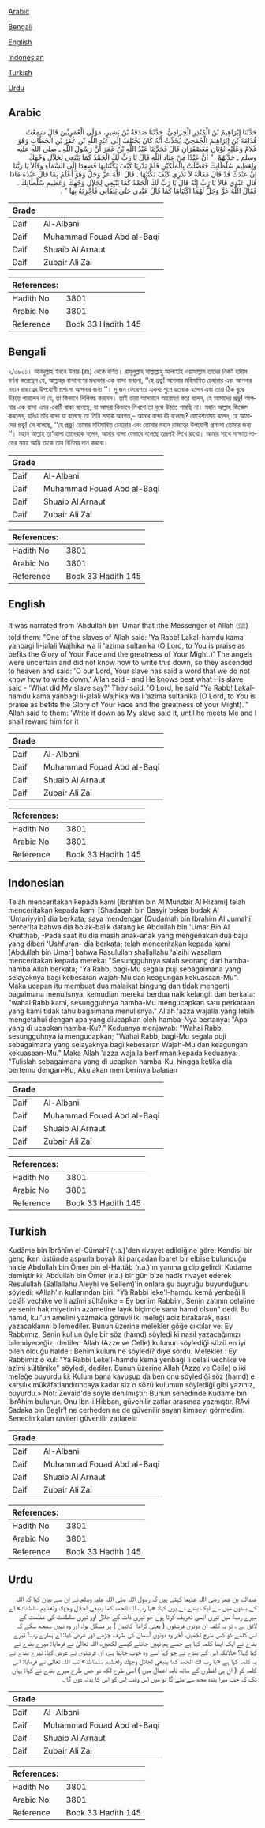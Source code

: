 [Arabic](#arabic)

[Bengali](#bengali)

[English](#english)

[Indonesian](#indonesian)

[Turkish](#turkish)

[Urdu](#urdu)

## Arabic


<div dir="rtl" lang="ar" style={{fontSize:'larger',backgroundColor:'#f8f9fa',padding:20}}>
حَدَّثَنَا إِبْرَاهِيمُ بْنُ الْمُنْذِرِ الْحِزَامِيُّ، حَدَّثَنَا صَدَقَةُ بْنُ بَشِيرٍ، مَوْلَى الْعُمَرِيِّينَ قَالَ سَمِعْتُ قُدَامَةَ بْنَ إِبْرَاهِيمَ الْجُمَحِيَّ، يُحَدِّثُ أَنَّهُ كَانَ يَخْتَلِفُ إِلَى عَبْدِ اللَّهِ بْنِ عُمَرَ بْنِ الْخَطَّابِ وَهُوَ غُلاَمٌ وَعَلَيْهِ ثَوْبَانِ مُعَصْفَرَانِ قَالَ فَحَدَّثَنَا عَبْدُ اللَّهِ بْنُ عُمَرَ أَنَّ رَسُولَ اللَّهِ ـ صلى الله عليه وسلم ـ حَدَّثَهُمْ ‏ "‏ أَنَّ عَبْدًا مِنْ عِبَادِ اللَّهِ قَالَ يَا رَبِّ لَكَ الْحَمْدُ كَمَا يَنْبَغِي لِجَلاَلِ وَجْهِكَ وَلِعَظِيمِ سُلْطَانِكَ فَعَضَّلَتْ بِالْمَلَكَيْنِ فَلَمْ يَدْرِيَا كَيْفَ يَكْتُبَانِهَا فَصَعِدَا إِلَى السَّمَاءِ وَقَالاَ يَا رَبَّنَا إِنَّ عَبْدَكَ قَدْ قَالَ مَقَالَةً لاَ نَدْرِي كَيْفَ نَكْتُبُهَا ‏.‏ قَالَ اللَّهُ عَزَّ وَجَلَّ وَهُوَ أَعْلَمُ بِمَا قَالَ عَبْدُهُ مَاذَا قَالَ عَبْدِي قَالاَ يَا رَبِّ إِنَّهُ قَالَ يَا رَبِّ لَكَ الْحَمْدُ كَمَا يَنْبَغِي لِجَلاَلِ وَجْهِكَ وَعَظِيمِ سُلْطَانِكَ ‏.‏ فَقَالَ اللَّهُ عَزَّ وَجَلَّ لَهُمَا اكْتُبَاهَا كَمَا قَالَ عَبْدِي حَتَّى يَلْقَانِي فَأَجْزِيَهُ بِهَا ‏"‏ ‏.‏
</div>
<div style={{backgroundColor:'#f8f9fa',padding:20, marginBottom: 10}}><table> <thead> <tr> <th>Grade</th> <th></th> </tr> </thead> <tbody> <tr><td>Daif</td><td>Al-Albani</td></tr><tr><td>Daif</td><td>Muhammad Fouad Abd al-Baqi</td></tr><tr><td>Daif</td><td>Shuaib Al Arnaut</td></tr><tr><td>Daif</td><td>Zubair Ali Zai</td></tr></tbody></table><table> <thead> <tr> <th>References:</th> <th></th> </tr> </thead> <tbody><tr><td>Hadith No</td><td>3801</td></tr><tr><td>Arabic No</td><td>3801</td></tr><tr><td>Reference</td><td>Book 33 Hadith 145</td></tr></tbody></table></div>

## Bengali


<div dir="ltr" lang="bn" style={{fontSize:'larger',backgroundColor:'#f8f9fa',padding:20}}>
২/৩৮০১। আবদুল্লাহ ইবনে উমার (রাঃ) থেকে বর্ণিত। রাসূলুল্লাহ সাল্লাল্লাহু আলাইহি ওয়াসাল্লাম তাদের নিকট হাদীস বর্ণনা করেছেন যে, আল্লাহর বান্দাগণের মধ্যকার এক বান্দা বললো, ‘‘হে প্রভু! আপনার মহিমান্বিত চেহারার এবং আপনার মহান রাজত্বের উপযোগী প্রশংসা আপনার জন্য ’’। দু’জন ফেরেশতা একথা শুনে হতবাক হলেন এবং তারা ঠিক বুঝে উঠতে পারলেন না যে, তা কিভাবে লিপিবদ্ধ করবেন। তাই তারা আসমানে আরোহণ করে বলেন, হে আমাদের প্রভু! আপনার এক বান্দা এমন একটি বাক্য বলেছে, যা আমরা কিভাবে লিখবো তা বুঝে উঠতে পারছি না। মহান আল্লাহ জিজ্ঞেস করলেন, যদিও তাঁর বান্দা যা বলেছে তা তিনি সম্যক অবগত,- আমার বান্দা কী বলেছে? ফেরেশতাদ্বয় বলেন, হে আমাদের প্রভু! সে বলেছে, ‘‘হে প্রভু! তোমার মহিমান্বিত চেহারার এবং তোমার মহান রাজত্বের উপযোগী প্রশংসা তোমার জন্য ’’। মহান আল্লাহ তা‘আলা তাদেরকে বলেন, আমার বান্দা যেভাবে বলেছে তদ্রূপই লিখে রাখো। আমার সাথে সাক্ষাত লাভের সময় আমি তাকে তার বিনিময় দান করবো।
</div>
<div style={{backgroundColor:'#f8f9fa',padding:20, marginBottom: 10}}><table> <thead> <tr> <th>Grade</th> <th></th> </tr> </thead> <tbody> <tr><td>Daif</td><td>Al-Albani</td></tr><tr><td>Daif</td><td>Muhammad Fouad Abd al-Baqi</td></tr><tr><td>Daif</td><td>Shuaib Al Arnaut</td></tr><tr><td>Daif</td><td>Zubair Ali Zai</td></tr></tbody></table><table> <thead> <tr> <th>References:</th> <th></th> </tr> </thead> <tbody><tr><td>Hadith No</td><td>3801</td></tr><tr><td>Arabic No</td><td>3801</td></tr><tr><td>Reference</td><td>Book 33 Hadith 145</td></tr></tbody></table></div>

## English


<div dir="ltr" lang="en" style={{fontSize:'larger',backgroundColor:'#f8f9fa',padding:20}}>
It was narrated from 'Abdullah bin 'Umar that :the Messenger of Allah (ﷺ) told them: "One of the slaves of Allah said: 'Ya Rabb! Lakal-hamdu kama yanbagi li-jalali Wajhika wa li 'azima sultanika (O Lord, to You is praise as befits the Glory of Your Face and the greatness of Your Might.)' The angels were uncertain and did not know how to write this down, so they ascended to heaven and said: 'O our Lord, Your slave has said a word that we do not know how to write down.' Allah said - and He knows best what His slave said - 'What did My slave say?' They said: 'O Lord, he said "Ya Rabb! Lakal-hamdu kama yanbagi li-jalali Wajhika wa li'azima sultanika (O Lord, to You is praise as befits the Glory of Your Face and the greatness of your Might).'" Allah said to them: 'Write it down as My slave said it, until he meets Me and I shall reward him for it
</div>
<div style={{backgroundColor:'#f8f9fa',padding:20, marginBottom: 10}}><table> <thead> <tr> <th>Grade</th> <th></th> </tr> </thead> <tbody> <tr><td>Daif</td><td>Al-Albani</td></tr><tr><td>Daif</td><td>Muhammad Fouad Abd al-Baqi</td></tr><tr><td>Daif</td><td>Shuaib Al Arnaut</td></tr><tr><td>Daif</td><td>Zubair Ali Zai</td></tr></tbody></table><table> <thead> <tr> <th>References:</th> <th></th> </tr> </thead> <tbody><tr><td>Hadith No</td><td>3801</td></tr><tr><td>Arabic No</td><td>3801</td></tr><tr><td>Reference</td><td>Book 33 Hadith 145</td></tr></tbody></table></div>

## Indonesian


<div dir="ltr" lang="id" style={{fontSize:'larger',backgroundColor:'#f8f9fa',padding:20}}>
Telah menceritakan kepada kami [ibrahim bin Al Mundzir Al Hizami] telah menceritakan kepada kami [Shadaqah bin Basyir bekas budak Al 'Umariyyin] dia berkata; saya mendengar [Qudamah bin Ibrahim Al Jumahi] bercerita bahwa dia bolak-balik datang ke Abdullah bin 'Umar Bin Al Khatthab, -Pada saat itu dia masih anak-anak yang mengenakan dua baju yang diberi 'Ushfuran- dia berkata; telah menceritakan kepada kami [Abdullah bin Umar] bahwa Rasulullah shallallahu 'alaihi wasallam menceritakan kepada mereka: "Sesungguhnya salah seorang dari hamba-hamba Allah berkata; "Ya Rabb, bagi-Mu segala puji sebagaimana yang selayaknya bagi kebesaran wajah-Mu dan keagungan kekuasaan-Mu". Maka ucapan itu membuat dua malaikat bingung dan tidak mengerti bagaimana menulisnya, kemudian mereka berdua naik kelangit dan berkata: "wahai Rabb kami, sesungguhnya hamba-Mu mengucapkan satu perkataan yang kami tidak tahu bagaimana menulisnya." Allah 'azza wajalla yang lebih mengetahui dengan apa yang diucapkan oleh hamba-Nya bertanya: "Apa yang di ucapkan hamba-Ku?." Keduanya menjawab: "Wahai Rabb, sesungguhnya ia mengucapkan; "Wahai Rabb, bagi-Mu segala puji sebagaimana yang selayaknya bagi kebesaran Wajah-Mu dan keagungan kekuasaan-Mu." Maka Allah 'azza wajalla berfirman kepada keduanya: "Tulislah sebagaimana yang di ucapkan hamba-Ku, hingga ketika dia bertemu dengan-Ku, Aku akan memberinya balasan
</div>
<div style={{backgroundColor:'#f8f9fa',padding:20, marginBottom: 10}}><table> <thead> <tr> <th>Grade</th> <th></th> </tr> </thead> <tbody> <tr><td>Daif</td><td>Al-Albani</td></tr><tr><td>Daif</td><td>Muhammad Fouad Abd al-Baqi</td></tr><tr><td>Daif</td><td>Shuaib Al Arnaut</td></tr><tr><td>Daif</td><td>Zubair Ali Zai</td></tr></tbody></table><table> <thead> <tr> <th>References:</th> <th></th> </tr> </thead> <tbody><tr><td>Hadith No</td><td>3801</td></tr><tr><td>Arabic No</td><td>3801</td></tr><tr><td>Reference</td><td>Book 33 Hadith 145</td></tr></tbody></table></div>

## Turkish


<div dir="ltr" lang="tr" style={{fontSize:'larger',backgroundColor:'#f8f9fa',padding:20}}>
Kudâme bin îbrâhîm el-Cümahî (r.a.)'den rivayet edildiğine göre: Kendisi bir genç iken üstünde aspurla boyalı iki parçadan İbaret bir elbise bulunduğu halde Abdullah bin Ömer bin el-Hattâb (r.a.)'ın yanına gidip gelirdi. Kudame demiştir ki: Abdullah bin Ömer (r.a.) bir gün bize hadis rivayet ederek Resulullah (Sallallahu Aleyhi ve Sellem)'in onlara şu buyruğu buyurduğunu söyledi: «Allah'ın kullarından biri: "Yâ Rabbi leke'l-hamdu kemâ yenbaği li celâli vechike ve li azîmi sültânike = Ey benim Rabbim, Senin zatının celaline ve senin hakimiyetinin azametine layık biçimde sana hamd olsun" dedi. Bu hamd, kul'un amelini yazmakla görevli iki meleği aciz bırakarak, nasıl yazacaklarını bilemediler. Bunun üzerine melekler göğe çıktılar ve: Ey Rabbımız, Senin kul'un öyle bir söz (hamd) söyledi ki nasıl yazacağımızı bilemiyeceğiz, dediler. Allah (Azze ve Celle) kulunun söylediği sözü en iyi bilen olduğu halde : Benîm kulum ne söyledi? diye sordu. Melekler : Ey Rabbimiz o kul: "Yâ Rabbi Leke'l-hamdu kemâ yenbaği li celali vechike ve azîmi sültânike" söyledi, dediler. Bunun üzerine Allah (Azze ve Celle) o iki meleğe buyurdu ki: Kulum bana kavuşup da ben onu söylediği söz (hamd) e karşılık mükâfatlandırıncaya kadar siz o sözü kulumun söylediği gibi yazınız, buyurdu.» Not: Zevaid'de şöyle denilmiştir: Bunun senedinde Kudame bın İbrAhim bulunur. Onu İbn-i Hibban, güvenilir zatlar arasında yazmıştır. RAvi Sadaka bin BeşIr'! ne cerheden ne de güvenilir sayan kimseyi görmedim. Senedin kalan ravileri güvenilir zatlarelır
</div>
<div style={{backgroundColor:'#f8f9fa',padding:20, marginBottom: 10}}><table> <thead> <tr> <th>Grade</th> <th></th> </tr> </thead> <tbody> <tr><td>Daif</td><td>Al-Albani</td></tr><tr><td>Daif</td><td>Muhammad Fouad Abd al-Baqi</td></tr><tr><td>Daif</td><td>Shuaib Al Arnaut</td></tr><tr><td>Daif</td><td>Zubair Ali Zai</td></tr></tbody></table><table> <thead> <tr> <th>References:</th> <th></th> </tr> </thead> <tbody><tr><td>Hadith No</td><td>3801</td></tr><tr><td>Arabic No</td><td>3801</td></tr><tr><td>Reference</td><td>Book 33 Hadith 145</td></tr></tbody></table></div>

## Urdu


<div dir="rtl" lang="ur" style={{fontSize:'larger',backgroundColor:'#f8f9fa',padding:20}}>
عبداللہ بن عمر رضی اللہ عنہما کہتے ہیں کہ رسول اللہ صلی اللہ علیہ وسلم نے ان سے بیان کیا کہ اللہ کے بندوں میں سے ایک بندے نے یوں کہا: «يا رب لك الحمد كما ينبغي لجلال وجهك ولعظيم سلطانك» اے میرے رب! میں تیری ایسی تعریف کرتا ہوں جو تیری ذات کے جلال اور تیری سلطنت کی عظمت کے لائق ہے ، تو یہ کلمہ ان دونوں فرشتوں ( یعنی کراما ً کاتبین ) پر مشکل ہوا، اور وہ نہیں سمجھ سکے کہ اس کلمے کو کس طرح لکھیں، آخر وہ دونوں آسمان کی طرف چڑھے اور عرض کیا: اے ہمارے رب! تیرے بندے نے ایک ایسا کلمہ کہا ہے جسے ہم نہیں جانتے کیسے لکھیں، اللہ تعالیٰ نے فرمایا: میرے بندے نے کیا کہا؟ حالانکہ اس کے بندے نے جو کہا اسے وہ خوب جانتا ہے، ان فرشتوں نے عرض کیا: تیرے بندے نے یہ کلمہ کہا ہے «يا رب لك الحمد كما ينبغي لجلال وجهك ولعظيم سلطانك» تب اللہ تعالیٰ نے فرمایا: اس کلمہ کو ( ان ہی لفظوں کے ساتھ نامہ اعمال میں ) اسی طرح لکھ دو جس طرح میرے بندے نے کہا: یہاں تک کہ جب میرا بندہ مجھ سے ملے گا تو میں اس وقت اس کو اس کا بدلہ دوں گا ۔
</div>
<div style={{backgroundColor:'#f8f9fa',padding:20, marginBottom: 10}}><table> <thead> <tr> <th>Grade</th> <th></th> </tr> </thead> <tbody> <tr><td>Daif</td><td>Al-Albani</td></tr><tr><td>Daif</td><td>Muhammad Fouad Abd al-Baqi</td></tr><tr><td>Daif</td><td>Shuaib Al Arnaut</td></tr><tr><td>Daif</td><td>Zubair Ali Zai</td></tr></tbody></table><table> <thead> <tr> <th>References:</th> <th></th> </tr> </thead> <tbody><tr><td>Hadith No</td><td>3801</td></tr><tr><td>Arabic No</td><td>3801</td></tr><tr><td>Reference</td><td>Book 33 Hadith 145</td></tr></tbody></table></div>